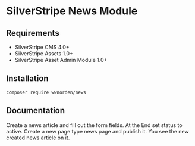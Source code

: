 # SilverStripe News Module

## Requirements

* SilverStripe CMS 4.0+
* SilverStripe Assets 1.0+
* SilverStripe Asset Admin Module 1.0+

## Installation

```
composer require wwnorden/news
```

## Documentation

Create a news article and fill out the form fields. 
At the End set status to active. 
Create a new page type news page and publish it. 
You see the new created news article on it.
 
